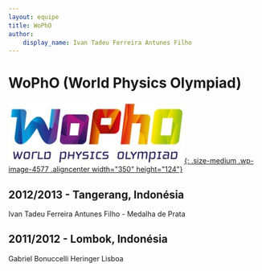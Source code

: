 ```yaml
--- 
layout: equipe
title: WoPhO 
author: 
    display_name: Ivan Tadeu Ferreira Antunes Filho     
---
```


# WoPhO (World Physics Olympiad)

  
[![Logo da WoPhO](/static/images/wopho.png){: .size-medium .wp-image-4577 .aligncenter width="350" height="124"}][1]

## 2012/2013 - Tangerang, Indonésia

  
Ivan Tadeu Ferreira Antunes Filho - Medalha de Prata

## 2011/2012 - Lombok, Indonésia

  
Gabriel Bonuccelli Heringer Lisboa



[1]: /equipes-brasileiras/fisica/wopho/ "Logo da WoPhO"
